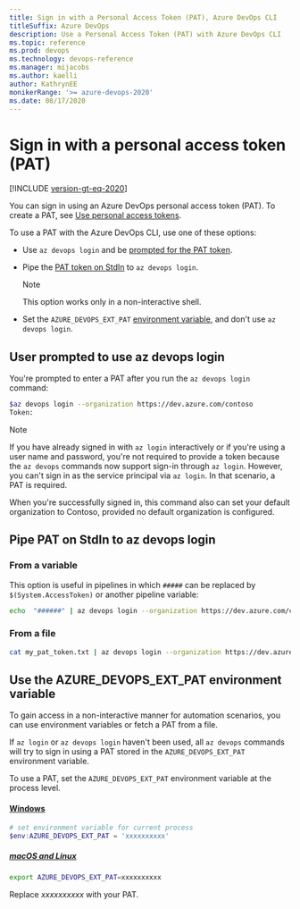 ```yaml
---
title: Sign in with a Personal Access Token (PAT), Azure DevOps CLI 
titleSuffix: Azure DevOps 
description: Use a Personal Access Token (PAT) with Azure DevOps CLI 
ms.topic: reference 
ms.prod: devops 
ms.technology: devops-reference
ms.manager: mijacobs 
ms.author: kaelli  
author: KathrynEE
monikerRange: '>= azure-devops-2020'
ms.date: 08/17/2020
---
```


# Sign in with a personal access token (PAT)

[!INCLUDE [version-gt-eq-2020](../includes/version-gt-eq-2020.md)] 

You can sign in using an Azure DevOps personal access token (PAT). To create a PAT, see [Use personal access tokens](../organizations/accounts/use-personal-access-tokens-to-authenticate.md#create-a-pat).

To use a PAT with the Azure DevOps CLI, use one of these options:

* Use `az devops login` and be [prompted for the PAT token](#userprompt).
* Pipe the [PAT token on StdIn](#PipePATonStdIn) to `az devops login`. 

  > [!NOTE]
  > This option works only in a non-interactive shell.

* Set the `AZURE_DEVOPS_EXT_PAT` [environment variable](#EnvironmentVariable), and don't use `az devops login`.

## <a name="userprompt" />User prompted to use az devops login

You're prompted to enter a PAT after you run the `az devops login` command:

```bash
$az devops login --organization https://dev.azure.com/contoso
Token:
```

> [!NOTE]   
> If you have already signed in with `az login` interactively or if you're using a user name and password, you're not required to provide a token because the `az devops` commands now support sign-in through `az login`. However, you can't sign in as the service principal via `az login`. In that scenario, a PAT is required.  

When you're successfully signed in, this command also can set your default organization to Contoso, provided no default organization is configured.

## <a name="PipePATonStdIn"/>Pipe PAT on StdIn to az devops login

### From a variable

This option is useful in pipelines in which `#####` can be replaced by `$(System.AccessToken)` or another pipeline variable:

```bash
echo  "######" | az devops login --organization https://dev.azure.com/contoso/
```

### From a file

```bash
cat my_pat_token.txt | az devops login --organization https://dev.azure.com/contoso/
```

## <a name="EnvironmentVariable"/>Use the AZURE_DEVOPS_EXT_PAT environment variable 

To gain access in a non-interactive manner for automation scenarios, you can use environment variables or fetch a PAT from a file. 

If `az login` or `az devops login` haven't been used, all `az devops` commands will try to sign in using a PAT stored in the `AZURE_DEVOPS_EXT_PAT` environment variable.

To use a PAT, set the `AZURE_DEVOPS_EXT_PAT` environment variable at the process level.

#### [Windows](#tab/windows)


```powershell
# set environment variable for current process
$env:AZURE_DEVOPS_EXT_PAT = 'xxxxxxxxxx'
```

##### [macOS and Linux](#tab/unix)


```bash
export AZURE_DEVOPS_EXT_PAT=xxxxxxxxxx
```

Replace *xxxxxxxxxx* with your PAT.

